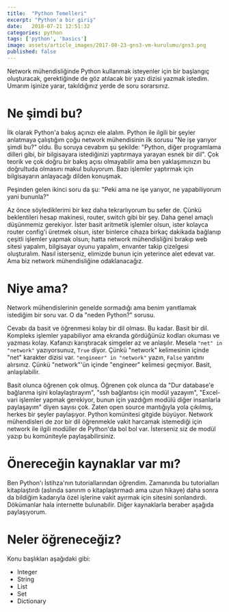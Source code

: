 ```yaml
---
title:  "Python Temelleri"
excerpt: "Python'a bir giriş"
date:   2018-07-21 12:51:32
categories: python
tags: ['python', 'basics']
image: assets/article_images/2017-08-23-gns3-vm-kurulumu/gns3.png
published: false
---
```


Network mühendisliğinde Python kullanmak isteyenler için bir başlangıç oluşturacak, gerektiğinde de göz atılacak bir yazı dizisi yazmak istedim. Umarım işinize yarar, takıldığınız yerde de soru sorarsınız.

# Ne şimdi bu?

İlk olarak Python'a bakış açınızı ele alalım. Python ile ilgili bir şeyler anlatmaya çalıştığım çoğu network mühendisinin ilk sorusu "Ne işe yarıyor şimdi bu?" oldu. Bu soruya cevabım şu şekilde: "Python, diğer programlama dilleri gibi, bir bilgisayara istediğinizi yaptırmaya yarayan esnek bir dil". Çok teorik ve çok doğru bir bakış açısı olmayabilir ama ben yaklaşımınızın bu doğrultuda olmasını makul buluyorum. Bazı işlemler yaptırmak için bilgisayarın anlayacağı dilden konuşmak. 

Peşinden gelen ikinci soru da şu: "Peki ama ne işe yarıyor, ne yapabiliyorum yani bununla?" 

Az önce söylediklerimi bir kez daha tekrarlıyorum bu sefer de. Çünkü beklentileri hesap makinesi, router, switch gibi bir şey. Daha genel amaçlı düşünmemiz gerekiyor. İster basit aritmetik işlemler olsun, ister kolayca router config'i üretmek olsun, ister binlerce cihaza birkaç dakikada bağlanıp çeşitli işlemler yapmak olsun; hatta network mühendisliğini bırakıp web sitesi yapalım, bilgisayar oyunu yapalım, envanter takip çizelgesi oluşturalım. Nasıl isterseniz, elimizde bunun için yeterince alet edevat var. Ama biz network mühendisliğine odaklanacağız.

# Niye ama?

Network mühendislerinin genelde sormadığı ama benim yanıtlamak istediğim bir soru var. O da "neden Python?" sorusu. 

Cevabı da basit ve öğrenmesi kolay bir dil olması. Bu kadar. Basit bir dil. Kompleks işlemler yapabiliyor ama ekranda gördüğünüz kodları okuması ve yazması kolay. Kafanızı karıştıracak simgeler az ve anlaşılır. Mesela `"net" in "network"` yazıyorsunuz, `True` diyor. Çünkü "network" kelimesinin içinde "net" karakter dizisi var. `"engineer" in "network"` yazın, `False` yanıtını alırsınız. Çünkü "network"'ün içinde "engineer" kelimesi geçmiyor. Basit, anlaşılabilir.

Basit olunca öğrenen çok olmuş. Öğrenen çok olunca da "Dur database'e bağlanma işini kolaylaştırayım", "ssh bağlantısı için modül yazayım", "Excel-vari işlemler yapmak gerekiyor, bunun için yazdığım modülü diğer insanlarla paylaşayım" diyen sayısı çok. Zaten open source mantığıyla yola çıkılmış, herkes bir şeyler paylaşıyor. Python komünitesi gitgide büyüyor. Network mühendisleri de zor bir dil öğrenmekle vakit harcamak istemediği için network ile ilgili modüller de Python'da bol bol var. İsterseniz siz de modül yazıp bu komüniteyle paylaşabilirsiniz.

# Önereceğin kaynaklar var mı?

Ben Python'ı İstihza'nın tutoriallarından öğrendim. Zamanında bu tutorialları kitaplaştırdı (aslında sanırım o kitaplaştırmadı ama uzun hikaye) daha sonra da bildiğim kadarıyla özel işlerine vakit ayırmak için sitesini sonlandırdı. Dökümanlar hala internette bulunabilir. Diğer kaynaklarla beraber aşağıda paylaşıyorum.

# Neler öğreneceğiz? 

Konu başlıkları aşağıdaki gibi:

- Integer
- String
- List
- Set
- Dictionary
